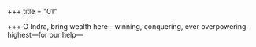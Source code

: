 +++
title = "01"

+++
O Indra, bring wealth here—winning, conquering, ever overpowering, highest—for our help—  